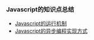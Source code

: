 ### Javascript的知识点总结
- [Javascript的运行机制](./src/eventLoop/eventLoop.md)
- [Javascript的异步编程实现方式](./src/async/asyncHandle.md)